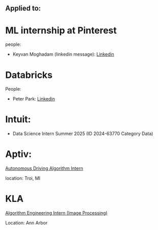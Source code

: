 ## Applied to:

# ML internship at Pinterest

people:

- Keyvan Moghadam (linkedin message): [Linkedin](https://www.linkedin.com/in/keyvanrm/)


# Databricks

People:

- Peter Park: [Linkedin](https://www.linkedin.com/in/pckpark/)

# Intuit:

- Data Science Intern Summer 2025 (ID 2024-63770 Category Data)

# Aptiv:

[Autonomous Driving Algorithm Intern](https://aptiv.wd5.myworkdayjobs.com/en-US/APTIV_CAREERS/job/Autonomous-Driving-Algorithm-Intern_J000671921)

location: Troi, MI

# KLA

[Algorithm Engineering Intern (Image Processing)](https://kla.wd1.myworkdayjobs.com/en-US/Search/job/Algorithm-Engineering-Intern--Image-Processing-_2424599-1)

Location: Ann Arbor
